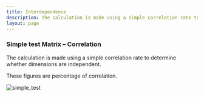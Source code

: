 ```yaml
---
title: Interdependence
description: The calculation is made using a simple correlation rate to determine whether dimensions are independent.
layout: page
---
```


### Simple test Matrix – Correlation
The calculation is made using a simple correlation rate to determine whether dimensions are independent.

These figures are percentage of correlation.

![simple_test]({{site.url}}/{{site.baseurl}}/core_app/pivot/web_application/dashboard/images/simple_test.png)
